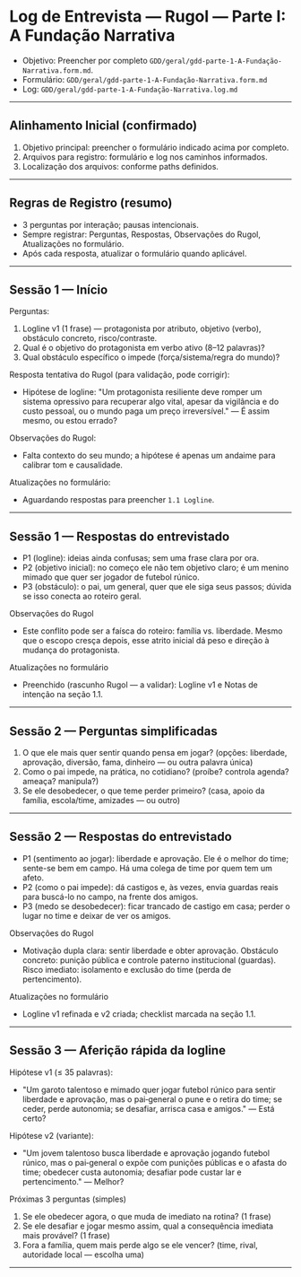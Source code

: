 # Log de Entrevista — Rugol — Parte I: A Fundação Narrativa

- Objetivo: Preencher por completo `GDD/geral/gdd-parte-1-A-Fundação-Narrativa.form.md`.
- Formulário: `GDD/geral/gdd-parte-1-A-Fundação-Narrativa.form.md`
- Log: `GDD/geral/gdd-parte-1-A-Fundação-Narrativa.log.md`

---

## Alinhamento Inicial (confirmado)

1) Objetivo principal: preencher o formulário indicado acima por completo.
2) Arquivos para registro: formulário e log nos caminhos informados.
3) Localização dos arquivos: conforme paths definidos.

---

## Regras de Registro (resumo)

- 3 perguntas por interação; pausas intencionais.
- Sempre registrar: Perguntas, Respostas, Observações do Rugol, Atualizações no formulário.
- Após cada resposta, atualizar o formulário quando aplicável.

---

## Sessão 1 — Início

Perguntas:
1) Logline v1 (1 frase) — protagonista por atributo, objetivo (verbo), obstáculo concreto, risco/contraste.
2) Qual é o objetivo do protagonista em verbo ativo (8–12 palavras)?
3) Qual obstáculo específico o impede (força/sistema/regra do mundo)?

Resposta tentativa do Rugol (para validação, pode corrigir):
- Hipótese de logline: "Um protagonista resiliente deve romper um sistema opressivo para recuperar algo vital, apesar da vigilância e do custo pessoal, ou o mundo paga um preço irreversível." — É assim mesmo, ou estou errado?

Observações do Rugol:
- Falta contexto do seu mundo; a hipótese é apenas um andaime para calibrar tom e causalidade.

Atualizações no formulário:
- Aguardando respostas para preencher `1.1 Logline`.

---

## Sessão 1 — Respostas do entrevistado

- P1 (logline): ideias ainda confusas; sem uma frase clara por ora.
- P2 (objetivo inicial): no começo ele não tem objetivo claro; é um menino mimado que quer ser jogador de futebol rúnico.
- P3 (obstáculo): o pai, um general, quer que ele siga seus passos; dúvida se isso conecta ao roteiro geral.

Observações do Rugol

- Este conflito pode ser a faísca do roteiro: família vs. liberdade. Mesmo que o escopo cresça depois, esse atrito inicial dá peso e direção à mudança do protagonista.

Atualizações no formulário

- Preenchido (rascunho Rugol — a validar): Logline v1 e Notas de intenção na seção 1.1.

---

## Sessão 2 — Perguntas simplificadas

1) O que ele mais quer sentir quando pensa em jogar? (opções: liberdade, aprovação, diversão, fama, dinheiro — ou outra palavra única)
2) Como o pai impede, na prática, no cotidiano? (proíbe? controla agenda? ameaça? manipula?)
3) Se ele desobedecer, o que teme perder primeiro? (casa, apoio da família, escola/time, amizades — ou outro)

---

## Sessão 2 — Respostas do entrevistado

- P1 (sentimento ao jogar): liberdade e aprovação. Ele é o melhor do time; sente-se bem em campo. Há uma colega de time por quem tem um afeto.
- P2 (como o pai impede): dá castigos e, às vezes, envia guardas reais para buscá-lo no campo, na frente dos amigos.
- P3 (medo se desobedecer): ficar trancado de castigo em casa; perder o lugar no time e deixar de ver os amigos.

Observações do Rugol

- Motivação dupla clara: sentir liberdade e obter aprovação. Obstáculo concreto: punição pública e controle paterno institucional (guardas). Risco imediato: isolamento e exclusão do time (perda de pertencimento).

Atualizações no formulário

- Logline v1 refinada e v2 criada; checklist marcada na seção 1.1.

---

## Sessão 3 — Aferição rápida da logline

Hipótese v1 (≤ 35 palavras):
- "Um garoto talentoso e mimado quer jogar futebol rúnico para sentir liberdade e aprovação, mas o pai‑general o pune e o retira do time; se ceder, perde autonomia; se desafiar, arrisca casa e amigos." — Está certo?

Hipótese v2 (variante):
- "Um jovem talentoso busca liberdade e aprovação jogando futebol rúnico, mas o pai‑general o expõe com punições públicas e o afasta do time; obedecer custa autonomia; desafiar pode custar lar e pertencimento." — Melhor?

Próximas 3 perguntas (simples)
1) Se ele obedecer agora, o que muda de imediato na rotina? (1 frase)
2) Se ele desafiar e jogar mesmo assim, qual a consequência imediata mais provável? (1 frase)
3) Fora a família, quem mais perde algo se ele vencer? (time, rival, autoridade local — escolha uma)

---
